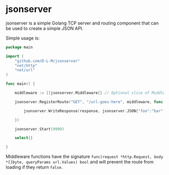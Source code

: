# jsonserver

jsonserver is a simple Golang TCP server and routing component that can be used to create a simple JSON API.

Simple usage is:

```go
package main

import (
    "github.com/D-L-M/jsonserver"
    "net/http"
    "net/url"
)

func main() {

    middleware := []jsonserver.Middleware{} // Optional slice of Middleware functions

    jsonserver.RegisterRoute("GET", "/url-goes-here", middleware, func(request *http.Request, response *http.ResponseWriter, body *[]byte, params url.Values) {

        jsonserver.WriteResponse(response, jsonserver.JSON{"foo":"bar","params":params}, http.StatusOK)

    })

    jsonserver.Start(9999)

    select{}

}
```

Middleware functions have the signature `func(request *http.Request, body *[]byte, queryParams url.Values) bool` and will prevent the route from loading if they return `false`.